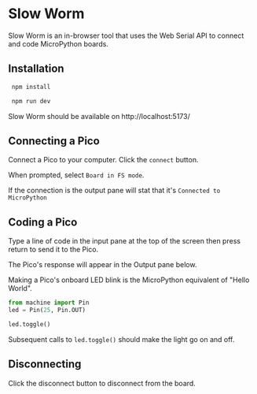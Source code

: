 # Slow Worm

Slow Worm is an in-browser tool that uses the Web Serial API to connect and code MicroPython boards.

## Installation

```bash
 npm install

 npm run dev
```

Slow Worm should be available on http://localhost:5173/

## Connecting a Pico

Connect a Pico to your computer. Click the `connect` button.

When prompted, select `Board in FS mode`.

If the connection is the output pane will stat that it's `Connected to MicroPython`

## Coding a Pico

Type a line of code in the input pane at the top of the screen then press return to send it to the Pico.

The Pico's response will appear in the Output pane below.

Making a Pico's onboard LED blink is the MicroPython equivalent of "Hello World".

```python
from machine import Pin
led = Pin(25, Pin.OUT)

led.toggle()
```

Subsequent calls to `led.toggle()` should make the light go on and off.

## Disconnecting

Click the disconnect button to disconnect from the board.
